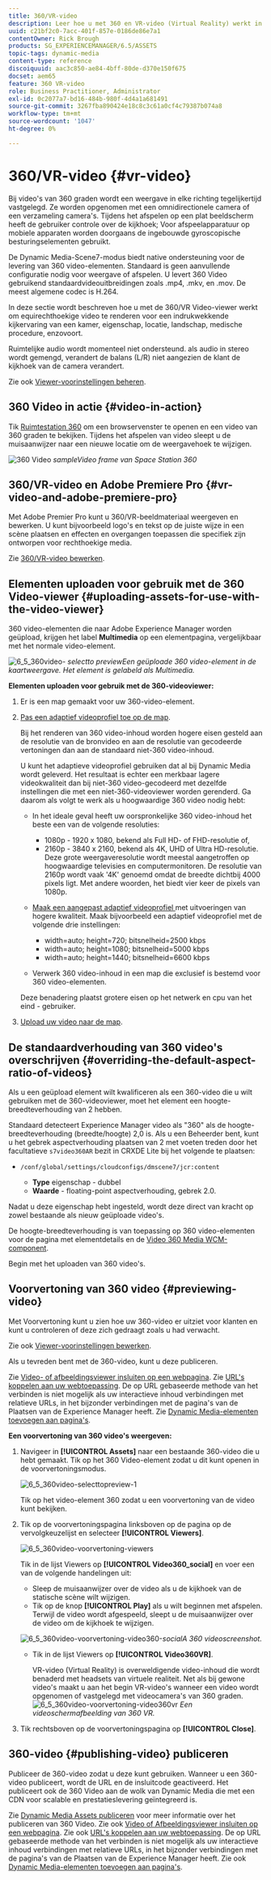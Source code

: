 ```yaml
---
title: 360/VR-video
description: Leer hoe u met 360 en VR-video (Virtual Reality) werkt in Dynamic Media.
uuid: c21bf2c0-7acc-401f-857e-0186de86e7a1
contentOwner: Rick Brough
products: SG_EXPERIENCEMANAGER/6.5/ASSETS
topic-tags: dynamic-media
content-type: reference
discoiquuid: aac3c850-ae84-4bff-80de-d370e150f675
docset: aem65
feature: 360 VR-video
role: Business Practitioner, Administrator
exl-id: 0c2077a7-bd16-484b-980f-4d4a1a681491
source-git-commit: 3267fba890424e18c8c3c61a0cf4c79387b074a8
workflow-type: tm+mt
source-wordcount: '1047'
ht-degree: 0%

---
```


# 360/VR-video {#vr-video}

Bij video&#39;s van 360 graden wordt een weergave in elke richting tegelijkertijd vastgelegd. Ze worden opgenomen met een omnidirectionele camera of een verzameling camera&#39;s. Tijdens het afspelen op een plat beeldscherm heeft de gebruiker controle over de kijkhoek; Voor afspeelapparatuur op mobiele apparaten worden doorgaans de ingebouwde gyroscopische besturingselementen gebruikt.

De Dynamic Media-Scene7-modus biedt native ondersteuning voor de levering van 360 video-elementen. Standaard is geen aanvullende configuratie nodig voor weergave of afspelen. U levert 360 Video gebruikend standaardvideouitbreidingen zoals .mp4, .mkv, en .mov. De meest algemene codec is H.264.

In deze sectie wordt beschreven hoe u met de 360/VR Video-viewer werkt om equirechthoekige video te renderen voor een indrukwekkende kijkervaring van een kamer, eigenschap, locatie, landschap, medische procedure, enzovoort.

Ruimtelijke audio wordt momenteel niet ondersteund. als audio in stereo wordt gemengd, verandert de balans (L/R) niet aangezien de klant de kijkhoek van de camera verandert.

Zie ook [Viewer-voorinstellingen beheren](/help/assets/managing-viewer-presets.md).

## 360 Video in actie {#video-in-action}

Tik [Ruimtestation 360](https://mobiletest.scene7.com/s7viewers/html5/Video360Viewer.html?asset=Viewers/space_station_360-AVS) om een browservenster te openen en een video van 360 graden te bekijken. Tijdens het afspelen van video sleept u de muisaanwijzer naar een nieuwe locatie om de weergavehoek te wijzigen.

![360 Video ](assets/6_5_360videoiss_simplified.png)
*sampleVideo frame van Space Station 360*

## 360/VR-video en Adobe Premiere Pro {#vr-video-and-adobe-premiere-pro}

Met Adobe Premier Pro kunt u 360/VR-beeldmateriaal weergeven en bewerken. U kunt bijvoorbeeld logo&#39;s en tekst op de juiste wijze in een scène plaatsen en effecten en overgangen toepassen die specifiek zijn ontworpen voor rechthoekige media.

Zie [360/VR-video bewerken](https://helpx.adobe.com/premiere-pro/how-to/edit-360-vr-video.html).

## Elementen uploaden voor gebruik met de 360 Video-viewer {#uploading-assets-for-use-with-the-video-viewer}

360 video-elementen die naar Adobe Experience Manager worden geüpload, krijgen het label **Multimedia** op een elementpagina, vergelijkbaar met het normale video-element.

![6_5_360video-](assets/6_5_360video-selecttopreview.png)
*selectto previewEen geüploade 360 video-element in de kaartweergave. Het element is gelabeld als Multimedia.*

**Elementen uploaden voor gebruik met de 360-videoviewer:**

1. Er is een map gemaakt voor uw 360-video-element.
1. [Pas een adaptief videoprofiel toe op de map](/help/assets/video-profiles.md#applying-a-video-profile-to-folders).

   Bij het renderen van 360 video-inhoud worden hogere eisen gesteld aan de resolutie van de bronvideo en aan de resolutie van gecodeerde vertoningen dan aan de standaard niet-360 video-inhoud.

   U kunt het adaptieve videoprofiel gebruiken dat al bij Dynamic Media wordt geleverd. Het resultaat is echter een merkbaar lagere videokwaliteit dan bij niet-360 video-gecodeerd met dezelfde instellingen die met een niet-360-videoviewer worden gerenderd. Ga daarom als volgt te werk als u hoogwaardige 360 video nodig hebt:

   * In het ideale geval heeft uw oorspronkelijke 360 video-inhoud het beste een van de volgende resoluties:

      * 1080p - 1920 x 1080, bekend als Full HD- of FHD-resolutie of,
      * 2160p - 3840 x 2160, bekend als 4K, UHD of Ultra HD-resolutie. Deze grote weergaveresolutie wordt meestal aangetroffen op hoogwaardige televisies en computermonitoren. De resolutie van 2160p wordt vaak &#39;4K&#39; genoemd omdat de breedte dichtbij 4000 pixels ligt. Met andere woorden, het biedt vier keer de pixels van 1080p.
   * [Maak een aangepast adaptief videoprofiel ](/help/assets/video-profiles.md#creating-a-video-encoding-profile-for-adaptive-streaming) met uitvoeringen van hogere kwaliteit. Maak bijvoorbeeld een adaptief videoprofiel met de volgende drie instellingen:

      * width=auto; height=720; bitsnelheid=2500 kbps
      * width=auto; height=1080; bitsnelheid=5000 kbps
      * width=auto; height=1440; bitsnelheid=6600 kbps
   * Verwerk 360 video-inhoud in een map die exclusief is bestemd voor 360 video-elementen.

   Deze benadering plaatst grotere eisen op het netwerk en cpu van het eind - gebruiker.

1. [Upload uw video naar de map](/help/assets/managing-video-assets.md#upload-and-preview-video-assets).

## De standaardverhouding van 360 video&#39;s overschrijven {#overriding-the-default-aspect-ratio-of-videos}

Als u een geüpload element wilt kwalificeren als een 360-video die u wilt gebruiken met de 360-videoviewer, moet het element een hoogte-breedteverhouding van 2 hebben.

Standaard detecteert Experience Manager video als &quot;360&quot; als de hoogte-breedteverhouding (breedte/hoogte) 2,0 is. Als u een Beheerder bent, kunt u het gebrek aspectverhouding plaatsen van 2 met voeten treden door het facultatieve `s7video360AR` bezit in CRXDE Lite bij het volgende te plaatsen:

* `/conf/global/settings/cloudconfigs/dmscene7/jcr:content`

   * **Type**  eigenschap - dubbel
   * **Waarde**  - floating-point aspectverhouding, gebrek 2.0.

Nadat u deze eigenschap hebt ingesteld, wordt deze direct van kracht op zowel bestaande als nieuw geüploade video&#39;s.

De hoogte-breedteverhouding is van toepassing op 360 video-elementen voor de pagina met elementdetails en de [Video 360 Media WCM-component](/help/assets/adding-dynamic-media-assets-to-pages.md#dynamic-media-components).

Begin met het uploaden van 360 video&#39;s.

## Voorvertoning van 360 video {#previewing-video}

Met Voorvertoning kunt u zien hoe uw 360-video er uitziet voor klanten en kunt u controleren of deze zich gedraagt zoals u had verwacht.

Zie ook [Viewer-voorinstellingen bewerken](/help/assets/managing-viewer-presets.md#editing-viewer-presets).

Als u tevreden bent met de 360-video, kunt u deze publiceren.

Zie [Video- of afbeeldingsviewer insluiten op een webpagina](/help/assets/embed-code.md).
Zie [URL&#39;s koppelen aan uw webtoepassing](/help/assets/linking-urls-to-yourwebapplication.md). De op URL gebaseerde methode van het verbinden is niet mogelijk als uw interactieve inhoud verbindingen met relatieve URLs, in het bijzonder verbindingen met de pagina&#39;s van de Plaatsen van de Experience Manager heeft.
Zie [Dynamic Media-elementen toevoegen aan pagina&#39;s](/help/assets/adding-dynamic-media-assets-to-pages.md).

**Een voorvertoning van 360 video&#39;s weergeven:**

1. Navigeer in **[!UICONTROL Assets]** naar een bestaande 360-video die u hebt gemaakt. Tik op het 360 Video-element zodat u dit kunt openen in de voorvertoningsmodus.

   ![6_5_360video-selecttopreview-1](assets/6_5_360video-selecttopreview-1.png)

   Tik op het video-element 360 zodat u een voorvertoning van de video kunt bekijken.

1. Tik op de voorvertoningspagina linksboven op de pagina op de vervolgkeuzelijst en selecteer **[!UICONTROL Viewers]**.

   ![6_5_360video-voorvertoning-viewers](assets/6_5_360video-preview-viewers.png)

   Tik in de lijst Viewers op **[!UICONTROL Video360_social]** en voer een van de volgende handelingen uit:

   * Sleep de muisaanwijzer over de video als u de kijkhoek van de statische scène wilt wijzigen.
   * Tik op de knop **[!UICONTROL Play]** als u wilt beginnen met afspelen. Terwijl de video wordt afgespeeld, sleept u de muisaanwijzer over de video om de kijkhoek te wijzigen.

   ![6_5_360video-voorvertoning-video360-](assets/6_5_360video-preview-video360-social.png)*socialA 360 videoscreenshot.*

   * Tik in de lijst Viewers op **[!UICONTROL Video360VR]**.

      VR-video (Virtual Reality) is overweldigende video-inhoud die wordt benaderd met headsets van virtuele realiteit. Net als bij gewone video&#39;s maakt u aan het begin VR-video&#39;s wanneer een video wordt opgenomen of vastgelegd met videocamera&#39;s van 360 graden.
   ![6_5_360video-voorvertoning-video360vr](assets/6_5_360video-preview-video360vr.png)
   *Een videoschermafbeelding van 360 VR.*

1. Tik rechtsboven op de voorvertoningspagina op **[!UICONTROL Close]**.

## 360-video {#publishing-video} publiceren

Publiceer de 360-video zodat u deze kunt gebruiken. Wanneer u een 360-video publiceert, wordt de URL en de insluitcode geactiveerd. Het publiceert ook de 360 Video aan de wolk van Dynamic Media die met een CDN voor scalable en prestatieslevering geïntegreerd is.

Zie [Dynamic Media Assets publiceren](/help/assets/publishing-dynamicmedia-assets.md) voor meer informatie over het publiceren van 360 Video.
Zie ook [Video of Afbeeldingsviewer insluiten op een webpagina](/help/assets/embed-code.md).
Zie ook [URL&#39;s koppelen aan uw webtoepassing](/help/assets/linking-urls-to-yourwebapplication.md). De op URL gebaseerde methode van het verbinden is niet mogelijk als uw interactieve inhoud verbindingen met relatieve URLs, in het bijzonder verbindingen met de pagina&#39;s van de Plaatsen van de Experience Manager heeft.
Zie ook [Dynamic Media-elementen toevoegen aan pagina&#39;s](/help/assets/adding-dynamic-media-assets-to-pages.md).
